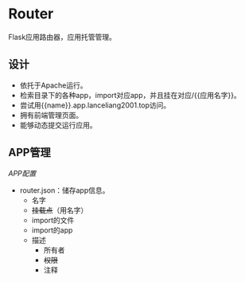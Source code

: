 # Router

Flask应用路由器，应用托管管理。

## 设计

- 依托于Apache运行。
- 检索目录下的各种app，import对应app，并且挂在对应/{{应用名字}}。
- 尝试用{{name}}.app.lanceliang2001.top访问。
- 拥有前端管理页面。
- 能够动态提交运行应用。

## APP管理

*APP配置*
- router.json：储存app信息。
    - 名字
    - ~~挂载点~~（用名字）
    - import的文件
    - import的app
    - 描述
        - 所有者
        - ~~权限~~
        - 注释